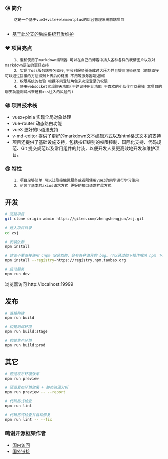 ###  :kissing_heart: 简介 
~~~
    这是一个基于vue3+vite+elementplus的后台管理系统前端项目
    
~~~
- [基于此分支的后端系统开发维护](https://gitee.com/zhengshengjun/zsj/tree/develop/)
###   :heart: 项目亮点
~~~
    1、混和使用了markdown编辑器 可以在自己的博客中插入各种各样的表情图片以及对markdown语法的更好支持
    2、实现了oss服务端签名直传,不会对服务器造成过大压力并且提高渲染速度（前端直接可以通过拼接的方法得到上传后的链接 不用等服务器端返回）
    3、权限系统的校验 根据不同登陆角色来决定登录的权限
    4、使用websocket实现聊天功能(不建议使用此功能 不喜欢的小伙伴可以删掉 本项目的聊天功能测试出来是有xss注入的风险的)
~~~
###  :laughing: 项目技术栈
- vuex+pinia 实现全局对象处理
- vue-router 动态路由功能
- vue3  更好的ts语法支持
- v-md-editor 提供了更好的markdown文本编辑方式以及html格式文本的支持
- 项目还提供了基础设施支持，包括按钮级别的权限控制、国际化支持、代码规范、Git 提交规范以及常用组件的封装，以便开发人员更高效地开发和维护项目。


###  :sunglasses: 特性

```
    1、项目足够简单 可以让刚接触微服务或者刚使用vue3的同学进行学习使用
    2、封装了基本的axios请求方式 更好的接口请求扩展方式
```

## 开发

```bash
# 克隆项目
git clone origin admin https://gitee.com/zhengshengjun/zsj.git

# 进入项目目录
cd zsj

# 安装依赖
npm install

# 建议不要直接使用 cnpm 安装依赖，会有各种诡异的 bug。可以通过如下操作解决 npm 下载速度慢的问题
npm install --registry=https://registry.npm.taobao.org

# 启动服务
npm run dev
```

浏览器访问 http://localhost:19999

## 发布

```bash
# 直接构建
npm run build

# 构建测试环境
npm run build:stage

# 构建生产环境
npm run build:prod
```

## 其它

```bash
# 预览发布环境效果
npm run preview

# 预览发布环境效果 + 静态资源分析
npm run preview -- --report

# 代码格式检查
npm run lint

# 代码格式检查并自动修复
npm run lint -- --fix
```

### 鸣谢开源框架作者
- [国内访问](https://panjiachen.gitee.io/vue-element-admin-site/zh/)
- [国外链接](https://github.com/PanJiaChen/vue-element-admin/)